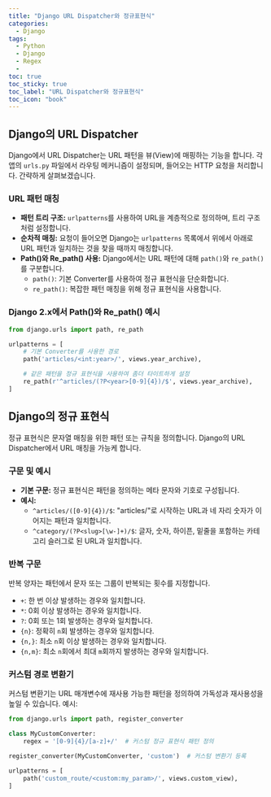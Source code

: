 ```yaml
---
title: "Django URL Dispatcher와 정규표현식"
categories:
  - Django
tags:
  - Python
  - Django
  - Regex
  - 
toc: true
toc_sticky: true
toc_label: "URL Dispatcher와 정규표현식"
toc_icon: "book"
---
```


## Django의 URL Dispatcher
Django에서 URL Dispatcher는 URL 패턴을 뷰(View)에 매핑하는 기능을 합니다. 각 앱의 `urls.py` 파일에서 라우팅 메커니즘이 설정되며, 들어오는 HTTP 요청을 처리합니다. 간략하게 살펴보겠습니다.

### URL 패턴 매칭
- **패턴 트리 구조:** `urlpatterns`를 사용하여 URL을 계층적으로 정의하며, 트리 구조처럼 설정합니다.
- **순차적 매칭:** 요청이 들어오면 Django는 `urlpatterns` 목록에서 위에서 아래로 URL 패턴과 일치하는 것을 찾을 때까지 매칭합니다.
- **Path()와 Re_path() 사용:** Django에서는 URL 패턴에 대해 `path()`와 `re_path()`를 구분합니다.
  - `path()`: 기본 Converter를 사용하여 정규 표현식을 단순화합니다.
  - `re_path()`: 복잡한 패턴 매칭을 위해 정규 표현식을 사용합니다.

### Django 2.x에서 Path()와 Re_path() 예시
```python
from django.urls import path, re_path

urlpatterns = [
    # 기본 Converter를 사용한 경로
    path('articles/<int:year>/', views.year_archive),

    # 같은 패턴을 정규 표현식을 사용하여 좀더 타이트하게 설정
    re_path(r'^articles/(?P<year>[0-9]{4})/$', views.year_archive),
]
```
## Django의 정규 표현식
정규 표현식은 문자열 매칭을 위한 패턴 또는 규칙을 정의합니다. Django의 URL Dispatcher에서 URL 매칭을 가능케 합니다.

### 구문 및 예시
- **기본 구문:** 정규 표현식은 패턴을 정의하는 메타 문자와 기호로 구성됩니다.
- **예시:**
  - `^articles/([0-9]{4})/$`: "articles/"로 시작하는 URL과 네 자리 숫자가 이어지는 패턴과 일치합니다.
  - `^category/(?P<slug>[\w-]+)/$`: 글자, 숫자, 하이픈, 밑줄을 포함하는 카테고리 슬러그로 된 URL과 일치합니다.

### 반복 구문
반복 양자는 패턴에서 문자 또는 그룹이 반복되는 횟수를 지정합니다.
- `+`: 한 번 이상 발생하는 경우와 일치합니다.
- `*`: 0회 이상 발생하는 경우와 일치합니다.
- `?`: 0회 또는 1회 발생하는 경우와 일치합니다.
- `{n}`: 정확히 `n`회 발생하는 경우와 일치합니다.
- `{n,}`: 최소 `n`회 이상 발생하는 경우와 일치합니다.
- `{n,m}`: 최소 `n`회에서 최대 `m`회까지 발생하는 경우와 일치합니다.

### 커스텀 경로 변환기
커스텀 변환기는 URL 매개변수에 재사용 가능한 패턴을 정의하여 가독성과 재사용성을 높일 수 있습니다.
예시:
```python
from django.urls import path, register_converter

class MyCustomConverter:
    regex = '[0-9]{4}/[a-z]+/'  # 커스텀 정규 표현식 패턴 정의

register_converter(MyCustomConverter, 'custom')  # 커스텀 변환기 등록

urlpatterns = [
    path('custom_route/<custom:my_param>/', views.custom_view),
]
```
